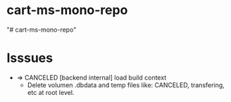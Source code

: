# cart-ms-mono-repo
"# cart-ms-mono-repo" 

# Isssues

- => CANCELED [backend internal] load build context   
    -   Delete volumen .dbdata and temp files like: CANCELED, transfering, etc at root level.